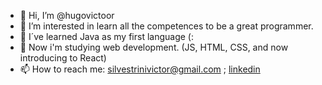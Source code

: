 - 👋 Hi, I’m @hugovictoor
- 👀 I’m interested in learn all the competences to be a great programmer.
- 🌱 I´ve learned Java as my first language (: 
- 🎈 Now i'm studying web development. (JS, HTML, CSS, and now introducing to React)
- 📫 How to reach me: silvestrinivictor@gmail.com ; [linkedin](https://www.linkedin.com/in/victor-hugo-silvestrini-machado-740218197/)

<!---
hugovictoor/hugovictoor is a ✨ special ✨ repository because its `README.md` (this file) appears on your GitHub profile.
You can click the Preview link to take a look at your changes.
--->
